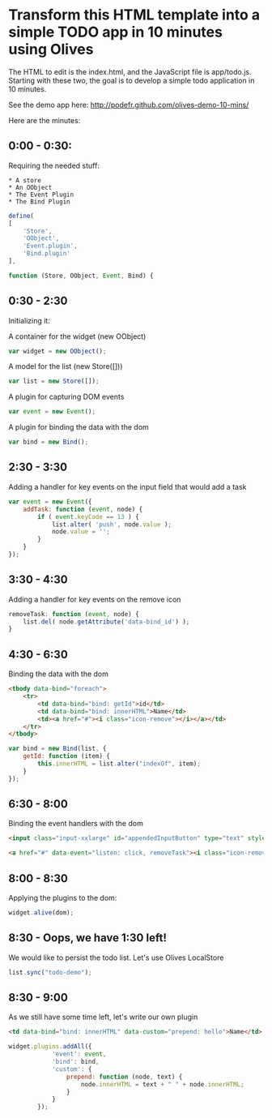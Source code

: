 Transform this HTML template into a simple TODO app in 10 minutes using Olives
==============================================================================

The HTML to edit is the index.html, and the JavaScript file is app/todo.js.
Starting with these two, the goal is to develop a simple todo application in 10 minutes.

See the demo app here: http://podefr.github.com/olives-demo-10-mins/

Here are the minutes:

0:00 - 0:30:
------------

Requiring the needed stuff:

	* A store
	* An OObject
	* The Event Plugin
	* The Bind Plugin

```js
define(
[
	'Store',
	'OObject',
	'Event.plugin',
	'Bind.plugin'
],

function (Store, OObject, Event, Bind) {
```


0:30 - 2:30
-----------

Initializing it:

A container for the widget (new OObject)

```js
var widget = new OObject();
```

A model for the list (new Store([]))

```js
var list = new Store([]);
```

A plugin for capturing DOM events

```js
var event = new Event();
```

A plugin for binding the data with the dom

```js
var bind = new Bind();
```

2:30 - 3:30
-----------

Adding a handler for key events on the input field that would add a task

```js
var event = new Event({
	addTask: function (event, node) {
		if ( event.keyCode == 13 ) {
			list.alter( 'push', node.value );
			node.value = '';
		}
	}
});
```

3:30 - 4:30
-----------

Adding a handler for key events on the remove icon

```js
removeTask: function (event, node) {
	list.del( node.getAttribute('data-bind_id') );
}
```

4:30 - 6:30
------------

Binding the data with the dom

```html
<tbody data-bind="foreach">
	<tr>
		<td data-bind="bind: getId">id</td>
		<td data-bind="bind: innerHTML">Name</td>
		<td><a href="#"><i class="icon-remove"></i></a></td>
	</tr>
</tbody>
```

```js
var bind = new Bind(list, {
	getId: function (item) {
		this.innerHTML = list.alter("indexOf", item);
	}
});
```

6:30 - 8:00
-----------

Binding the event handlers with the dom

```html
<input class="input-xxlarge" id="appendedInputButton" type="text" style="height: 30px" placeholder="What's to be done?" data-event="listen: keydown, addTask">
```

```html
<a href="#" data-event="listen: click, removeTask"><i class="icon-remove"></i></a>
```

8:00 - 8:30
-----------

Applying the plugins to the dom:

```js
widget.alive(dom);
```

8:30 - Oops, we have 1:30 left!
--------------------------------

We would like to persist the todo list. Let's use Olives LocalStore

```js
list.sync("todo-demo");
```

8:30 - 9:00
------------

As we still have some time left, let's write our own plugin

```html
<td data-bind="bind: innerHTML" data-custom="prepend: hello">Name</td>
```

```js
widget.plugins.addAll({
	 		'event': event,
	 		'bind': bind,
	 		'custom': {
	 			prepend: function (node, text) {
	 				node.innerHTML = text + " " + node.innerHTML;
	 			}
	 		}
	 	});
```






